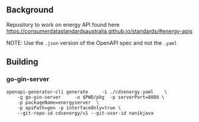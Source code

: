 ## Background

Repository to work on energy API found here https://consumerdatastandardsaustralia.github.io/standards/#energy-apis

NOTE: Use the `.json` version of the OpenAPI spec and not the `.yaml`

## Building

### go-gin-server

```
openapi-generator-cli generate     -i ./cdsenergy.yaml    \
    -g go-gin-server     -o $PWD/pkg  -p serverPort=8888 \
    -p packageName=energyserver  \
    -p apiPath=gen -p interfaceOnly=true \
    --git-repo-id cdsenergy/v1 --git-user-id nanikjava 
```
